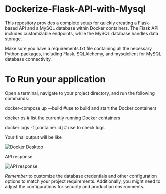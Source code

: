 # Dockerize-Flask-API-with-Mysql
This repository provides a complete setup for quickly creating a Flask-based API and a MySQL database within Docker containers. The Flask API includes customizable endpoints, while the MySQL database handles data storage.

 Make sure you have a requirements.txt file containing all the necessary Python packages, including Flask, SQLAlchemy, and mysqlclient for MySQL database connectivity.

 # To Run your application
 Open a terminal, navigate to your project directory, and run the following commands:

 docker-compose up --build  #use to build and start the Docker containers 
 
 docker ps      # list the currently running Docker containers
 
 docker logs -f [container id] # use to check logs

Your final output will be like

![Docker Desktop](https://github.com/Minhajshaikh321/Dockerize-FlaskAPI-Mysql/assets/105153709/8ac5f40c-2bb8-4010-baeb-85970347d121)


API response

![API response](https://github.com/Minhajshaikh321/Dockerize-FlaskAPI-Mysql/assets/105153709/e28d2822-eae6-4fe7-82ac-ccc162b8a54a)




 
*Remember* to customize the database credentials and other configuration options to match your project requirements. Additionally, you might need to adjust the configurations for security and production environments.
